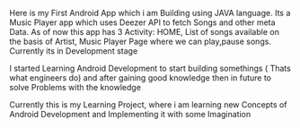 Here is my First Android App which i am Building using JAVA language.
Its a Music Player app which uses Deezer API to fetch Songs and other meta Data.
As of now this app has 3 Activity: HOME, List of songs available on the basis of Artist, Music Player Page where we can play,pause songs.
Currently its in Development stage

I started Learning Android Development to start building somethings ( Thats what engineers do) and after gaining good knowledge then in future to solve Problems with the knowledge

Currently this is my Learning Project, where i am learning new Concepts of Android Development and Implementing it with some Imagination 

